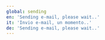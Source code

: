 ```yaml
---
global: sending
en: 'Sending e-mail, please wait..'
it: 'Invio e-mail, un momento..'
de: 'Sending e-mail, please wait..'
---
```

